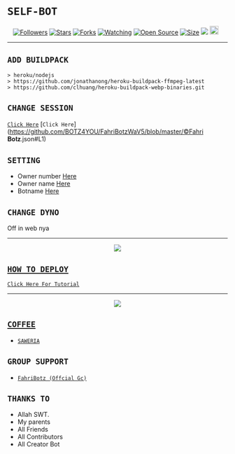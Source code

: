 # ```SELF-BOT```
<p align="center">
<a href="https://github.com/BOTZ4YOU/followers"><img title="Followers" src="https://img.shields.io/github/followers/BOTZ4YOU?color=red&style=flat-square"></a>
<a href="https://github.com/BOTZ4YOU/FahriBotzWaV5/stargazers/"><img title="Stars" src="https://img.shields.io/github/stars/BOTZ4YOU/FahriBotzWaV5?color=blue&style=flat-square"></a>
<a href="https://github.com/BOTZ4YOU/FahriBotzWaV5/network/members"><img title="Forks" src="https://img.shields.io/github/forks/BOTZ4YOU/FahriBotzWaV5?color=red&style=flat-square"></a>
<a href="https://github.com/BOTZ4YOU/FahriBotzWaV5/watchers"><img title="Watching" src="https://img.shields.io/github/watchers/BOTZ4YOU/FahriBotzWaV5?label=Watchers&color=blue&style=flat-square"></a>
<a href="https://github.com/BOTZ4YOU/FahriBotzWaV5"><img title="Open Source" src="https://badges.frapsoft.com/os/v2/open-source.svg?v=103"></a>
<a href="https://github.com/BOTZ4YOU/FahriBotzWaV5/"><img title="Size" src="https://img.shields.io/github/repo-size/BOTZ4YOU/FahriBotzWaV5?style=flat-square&color=green"></a>
<a href="https://hits.seeyoufarm.com"><img src="https://hits.seeyoufarm.com/api/count/incr/badge.svg?url=https%3A%2F%2Fgithub.com%2FBOTZ4YOU%2FFahriBotzWaV5&count_bg=%2379C83D&title_bg=%23555555&icon=probot.svg&icon_color=%2300FF6D&title=hits&edge_flat=false"/></a>
<a href="https://github.com/BOTZ4YOU/FahriBotzWaV5/graphs/commit-activity"><img height="20" src="https://img.shields.io/badge/Maintained%3F-yes-green.svg"></a>&nbsp;&nbsp;
</p>
<p align='center'>
    </p>

-------

## `ADD BUILDPACK`

```
> heroku/nodejs
> https://github.com/jonathanong/heroku-buildpack-ffmpeg-latest
> https://github.com/clhuang/heroku-buildpack-webp-binaries.git
```

## `CHANGE SESSION`

[`Click Here`](https://github.com/BOTZ4YOU/FahriBotzWaV5/blob/master/LORD©HelgaIlham.json#L1)
[`Click Here`](https://github.com/BOTZ4YOU/FahriBotzWaV5/blob/master/©Fahri 𝐁𝐨𝐭𝐳.json#L1)

## `SETTING`

- Owner number [Here](https://github.com/BOTZ4YOU/FahriBotzWaV5/blob/master/setting.json#L1)
- Owner name [Here](https://github.com/BOTZ4YOU/FahriBotzWaV5/blob/master/setting.json#L1)
- Botname [Here](https://github.com/BOTZ4YOU/FahriBotzWaV5/blob/master/setting.json#L1)

## `CHANGE DYNO`

Off in web nya

----------

<p align="center">
  <a href="https://youtu.be/_CP2_1Yqauo"><img src="https://a.top4top.io/p_20888ybra1.jpg" />
</p>

## ```HOW TO DEPLOY```

[`Click Here For Tutorial`](https://youtu.be/5HgB__wARjM)<br>

----------

<p align="center">
  <a href="https://youtu.be/_CP2_1Yqauo"><img src="https://a.top4top.io/p_2081imvxm1.jpg" />
</p>


## ```COFFEE```

- [`SAWERIA`](https://saweria.co/FahriBotz)

## ```GROUP SUPPORT```

- [`FahriBotz (Offcial Gc)`](https://chat.whatsapp.com/BeJH7mw5pM5H8siiYyuqaO)

## `THANKS TO`

- Allah SWT.
- My parents
- All Friends
- All Contributors
- All Creator Bot
